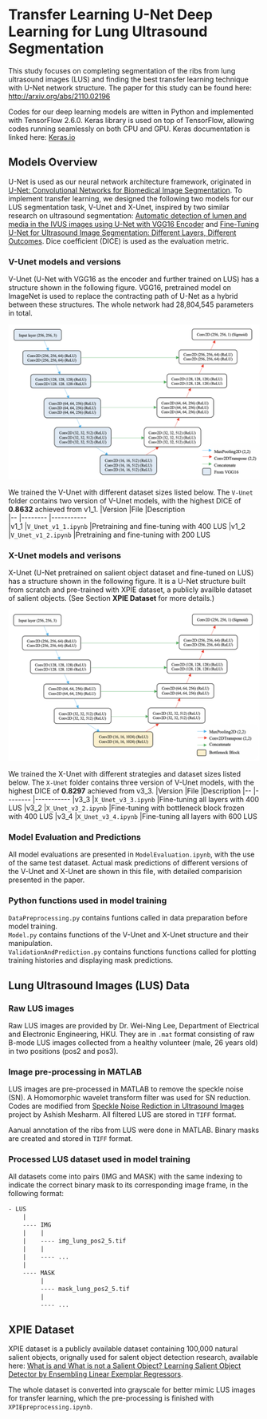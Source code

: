 # Transfer Learning U-Net Deep Learning for Lung Ultrasound Segmentation
This study focuses on completing segmentation of the ribs from lung ultrasound images (LUS) and finding the best transfer learning technique with U-Net network structure. The paper for this study can be found here: http://arxiv.org/abs/2110.02196

Codes for our deep learning models are witten in Python and implemented with TensorFlow 2.6.0. Keras library is used on top of TensorFlow, allowing codes running seamlessly on both CPU and GPU. Keras documentation is linked here: [Keras.io](https://keras.io/) 



## Models Overview

U-Net is used as our neural network architecture framework, originated in [U-Net: Convolutional Networks for Biomedical Image Segmentation](https://lmb.informatik.uni-freiburg.de/people/ronneber/u-net/). To implement transfer learning, we designed the following two models for our LUS segmentation task, V-Unet and X-Unet, inspired by two similar research on ultrasound segmentation: [Automatic detection of lumen and media in the IVUS images using U-Net with VGG16 Encoder](https://arxiv.org/pdf/1806.07554.pdf) and [Fine-Tuning U-Net for Ultrasound Image Segmentation: Different Layers, Different Outcomes](https://ieeexplore.ieee.org/document/9162061?denied=). Dice coefficient (DICE) is used as the evaluation metric. 

### V-Unet models and versions

V-Unet (U-Net with VGG16 as the encoder and further trained on LUS) has a structure shown in the following figure. VGG16, pretrained model on ImageNet is used to replace the contracting path of U-Net as a hybrid between these structures. The whole network had 28,804,545 parameters in total.

![V-Unet](V_Unet_struct.png)

We trained the V-Unet with different dataset sizes listed below. The `V-Unet` folder contains two version of V-Unet models, with the highest DICE of **0.8632** achieved from v1_1. 
|Version  |File                |Description                              
|--       |--------            |-----------                              
|v1_1     |`V_Unet_v1_1.ipynb` |Pretraining and fine-tuning with 400 LUS 
|v1_2     |`V_Unet_v1_2.ipynb` |Pretraining and fine-tuning with 200 LUS

### X-Unet models and verisons 

X-Unet (U-Net pretrained on salient object dataset and fine-tuned on LUS) has a structure shown in the following figure. It is a U-Net structure built from scratch and pre-trained with XPIE dataset, a publicly availble dataset of salient objects. (See Section **XPIE Dataset** for more details.) 

![X-Unet](X_Unet_struct.png)

We trained the X-Unet with different strategies and dataset sizes listed below. The `X-Unet` folder contains three version of V-Unet models, with the highest DICE of **0.8297** achieved from v3_3. 
|Version  |File                 |Description
|--       |--------             |-----------
|v3_3     |`X_Unet_v3_3.ipynb`  |Fine-tuning all layers with 400 LUS
|v3_2     |`X_Unet_v3_2.ipynb`  |Fine-tuning with bottleneck block frozen with 400 LUS
|v3_4     |`X_Unet_v3_4.ipynb`  |Fine-tuning all layers with 600 LUS 

### Model Evaluation and Predictions

All model evaluations are presented in `ModelEvaluation.ipynb`, with the use of the same test dataset. Actual mask predictions of different versions of the V-Unet and X-Unet are shown in this file, with detailed comparision presented in the paper. 

### Python functions used in model training 
`DataPreprocessing.py` contains funtions called in data preparation before model training.  
`Model.py` contains functions of the V-Unet and X-Unet structure and their manipulation.  
`ValidationAndPrediction.py` contains functions functions called for plotting training histories and displaying mask predictions. 


## Lung Ultrasound Images (LUS) Data

### Raw LUS images

Raw LUS images are provided by Dr. Wei-Ning Lee, Department of Electrical and Electronic Engineering, HKU. They are in `.mat` format consisting of raw B-mode LUS images collected from a healthy volunteer (male, 26 years old) in two positions (pos2 and pos3). 

### Image pre-processing in MATLAB

LUS images are pre-processed in MATLAB to remove the speckle noise (SN). A Homomorphic wavelet transform filter was used for SN reduction. Codes are modified from [Speckle Noise Rediction in Ultrasound Images](https://uk.mathworks.com/matlabcentral/fileexchange/41240-speckle-noise-reduction-in-ultrasound-images) project by Ashish Mesharm. All filtered LUS are stored in `TIFF` format. 

Aanual annotation of the ribs from LUS were done in MATLAB. Binary masks are created and stored in `TIFF` format. 

### Processed LUS dataset used in model training

All datasets come into pairs (IMG and MASK) with the same indexing to indicate the correct binary mask to its corresponding image frame, in the following format: 
```
- LUS
    |
    ---- IMG
    |    |
    |    ---- img_lung_pos2_5.tif
    |    |
    |    ---- ...
    |
    ---- MASK 
         |
         ---- mask_lung_pos2_5.tif
         |
         ---- ...
```

## XPIE Dataset

XPIE dataset is a publicly available dataset containing 100,000 natural salient objects, orignally used for salent object detection research, available here: [What is and What is not a Salient Object? Learning Salient Object Detector by Ensembling Linear Exemplar Regressors](http://cvteam.net/projects/CVPR17-ELE/ELE.html).

The whole dataset is converted into grayscale for better mimic LUS images for transfer learning, which the pre-processing is finished with `XPIEpreprocessing.ipynb`. 



